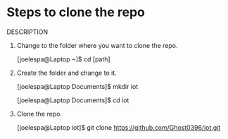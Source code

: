 # Steps to clone the repo

DESCRIPTION

1. Change to the folder where you want to clone the repo. 


    [joelespa@Laptop ~]$ cd [path]

2. Create the folder and change to it.


    [joelespa@Laptop Documents]$ mkdir iot
    
    [joelespa@Laptop Documents]$ cd iot

3. Clone the repo.


    [joelespa@Laptop iot]$ git clone https://github.com/Ghost0396/iot.git
